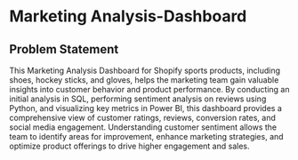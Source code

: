 # Marketing Analysis-Dashboard

## Problem Statement

This Marketing Analysis Dashboard for Shopify sports products, including shoes, hockey sticks, and gloves, helps the marketing team gain valuable insights into customer behavior and product performance. By conducting an initial analysis in SQL, performing sentiment analysis on reviews using Python, and visualizing key metrics in Power BI, this dashboard provides a comprehensive view of customer ratings, reviews, conversion rates, and social media engagement. Understanding customer sentiment allows the team to identify areas for improvement, enhance marketing strategies, and optimize product offerings to drive higher engagement and sales.
